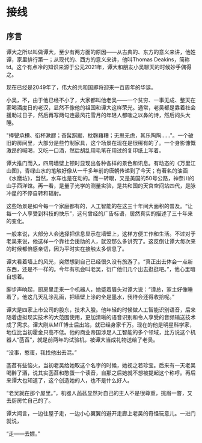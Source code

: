 # 接线

## 序言

谭大之所以叫做谭大，至少有两方面的原因——从古典的、东方的意义来讲，他姓谭，家里排行第一；从现代的、西方的意义来讲，他叫Thomas Deakins，简称td。这个有点冷的知识来源于公元2021年，谭大和朋友小吴聊天的时候妙手偶得之。

现在已经是2049年了，伟大的共和国即将迎来一百周年的华诞。

小吴，不，由于他已经不小了，大家都叫他老吴——一个贫穷、一事无成、整天在家喝酒度日的老汉，显然不像他的祖国和谭大这样荣光。通常，老吴都是靠着社会援助过日子，然后再写两句连最风花雪月的年轻人都嗤之以鼻的诗，然后闷头大睡。

"捧甖承槽、衔杯漱醪；奋髯踑踞，枕麴藉糟；无思无虑，其乐陶陶……"。一个破旧的房间里，大部分是些竹制家具，这个场景在现在是很稀有的了。一个身影慷慨激昂的喊喝，又吃一口酒，然后胡乱用毛笔在用过的复印纸上写着。

谭大推门而入，四周墙壁上顿时显现出各种各样的景色和讯息。有动态的《万里江山图》，青绿山水的笔触好像从一千多年前的唐朝传递到了今天；有著名的油画《水磨坊》，当然，水车也是在动的。而一转眼，又是美国的50号公路，神奈川的山手西洋馆。再一看，是量子光学的测量实验，是共和国的天宫空间站四代，是脉冲星的不停自转和辐射。

这些场景是如今每一个家庭都有的，人工智能的在这三十年间大面积的普及。“让每一个人享受到科技的快乐”，这句曾经的广告标语，居然真实的描述了三十年来的变化。

一般来说，大部分人会选择把信息显示在墙壁上，这样方便工作和生活。不过对于老吴来说，他这样一个靠社会援助的人，就没那么多讲究了。这反倒让谭大每次来的时候都倍感亲切，因为平时实在接触太多信息了。

谭大看着墙上的风光，突然想到自己已经很久没有旅游了。“真正出去体会一点新东西，还是不一样的。今年有机会叫老吴，衍广他们几个出去逛逛吧。”，他心里暗自想着。

脚步声响起，厨房里走来一个机器人，她蹙着眉头对谭大说：“谭总，家主好像睡着了。他这几天乱涂乱画，把墙壁上涂的全是墨水，我待会还得收拾呢。”

谭大是四家上市公司的股东，技术入股。他年轻的时候做人工智能识别语音，后来随着虚拟现实技术的大范围使用，更加清晰的语音识别和令人享受的音频输送技术成了需求。谭大刚从MIT博士后出站，就已经身家千万。现在的他是明星科学家，地位比当初霍金只高不低。他的商业帝国涉足人工智能的多个领域，比方说这个机器人“菡萏”，就是前两年的试验机，被谭大当成礼物送给了老吴。

“没事，憨蛋，我找他出去混。”

菡萏有些恼火，当初老吴给她取这个名字的时候，她视之若珍宝。后来有一天老吴喝醉了酒，说其实菡萏和憨蛋一个读音，自那之后她就不想被提起这个称呼。再后来谭大也知道了，这个创造她的人，也不是什么好人。

“老吴就在那个屋里。”，机器人菡萏显然对自己的主人不是很尊重，挑眉一瞥，又去厨房忙自己的了。

谭大闻言，一边往屋子走，一边小心翼翼的避开走廊上老吴的奇怪玩意儿。一进门就说，

“走——去嫖。”
